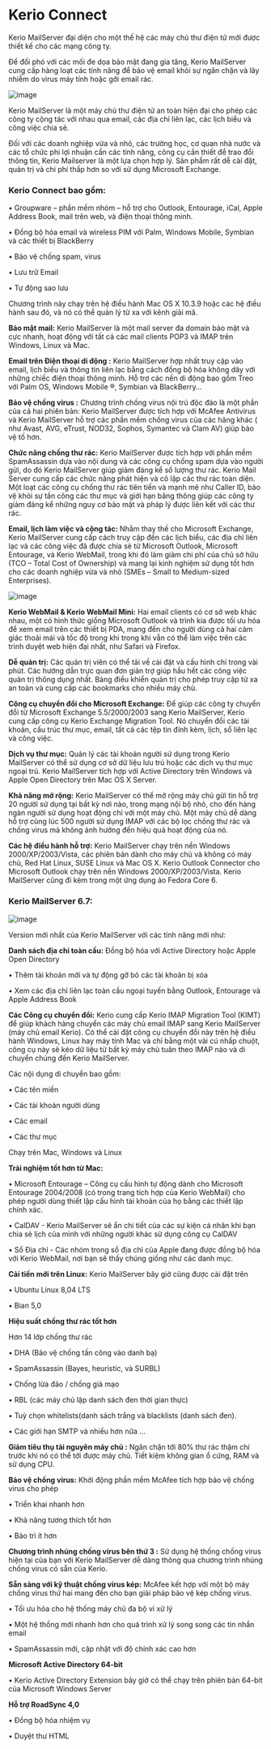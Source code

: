 # Kerio Connect

Kerio MailServer đại diện cho một thế hệ các máy chủ thư điện tử mới được thiết kế cho các mạng công ty. 

Để đối phó với các mối đe dọa bảo mật đang gia tăng, Kerio MailServer cung cấp hàng loạt các tính năng để bảo vệ email khỏi sự ngăn chặn và lây nhiễm do virus máy tính hoặc gởi email rác. 

![image](https://user-images.githubusercontent.com/111716161/191893416-1689d340-af7c-4ed1-a425-a7a53c43a622.png)

Kerio MailServer là một máy chủ thư điện tử an toàn hiện đại cho phép các công ty cộng tác với nhau qua email, các địa chỉ liên lạc, các lịch biểu và công việc chia sẻ. 

Đối với các doanh nghiệp vừa và nhỏ, các trường học, cơ quan nhà nước và các tổ chức phi lợi nhuận cần các tính năng, công cụ cần thiết để trao đổi thông tin, Kerio Mailserver là một lựa chọn hợp lý. Sản phẩm rất dễ cài đặt, quản trị và chi phí thấp hơn so với sử dụng Microsoft Exchange.

### Kerio Connect bao gồm:

• Groupware – phần mềm nhóm – hỗ trợ cho Outlook, Entourage, iCal, Apple Address Book, mail trên web, và điện thoại thông minh.

• Đồng bộ hóa email và wireless PIM với Palm, Windows Mobile, Symbian và các thiết bị BlackBerry

• Bảo vệ chống spam, virus

• Lưu trữ Email

• Tự động sao lưu

Chương trình này chạy trên hệ điều hành Mac OS X 10.3.9 hoặc các hệ điều hành sau đó, và nó có thể quản lý từ xa với kênh giải mã.

**Bảo mật mail:** Kerio MailServer là một mail server đa domain bảo mật và cực nhanh, hoạt động với tất cả các mail clients POP3 và IMAP trên Windows, Linux và Mac.

**Email trên Điện thoại di động :** Kerio MailServer hợp nhất truy cập vào email, lịch biểu và thông tin liên lạc bằng cách đồng bộ hóa không dây với những chiếc điện thoại thông minh. Hỗ trợ các nền di động bao gồm Treo với Palm OS, Windows Mobile ®, Symbian và BlackBerry…

**Bảo vệ chống virus :** Chương trình chống virus nội trú độc đáo là một phần của cả hai phiên bản: Kerio MailServer được tích hợp với McAfee Antivirus và Kerio MailServer hỗ trợ các phần mềm chống virus của các hãng khác ( như Avast, AVG, eTrust, NOD32, Sophos, Symantec và Clam AV) giúp bảo vệ tố hơn.

**Chức năng chống thư rác:** Kerio MailServer được tích hợp với phần mềm SpamAssassin dựa vào nội dung và các công cụ chống spam dựa vào người gửi, do đó Kerio MailServer giúp giảm đáng kể số lượng thư rác. Kerio Mail Server cung cấp các chức năng phát hiện và cô lập các thư rác toàn diện. Một loạt các công cụ chống thư rác tiên tiến và mạnh mẽ như Caller ID, bảo vệ khỏi sự tấn công các thư mục và giới hạn băng thông giúp các công ty giảm đáng kể những nguy cơ bảo mật và pháp lý được liên kết với các thư rác.

**Email, lịch làm việc và cộng tác:** Nhằm thay thế cho Microsoft Exchange, Kerio MailServer cung cấp cách truy cập đến các lịch biểu, các địa chỉ liên lạc và các công việc đã được chia sẻ từ Microsoft Outlook, Microsoft Entourage, và Kerio WebMail, trong khi đó làm giảm chi phí của chủ sở hữu (TCO – Total Cost of Ownership) và mang lại kinh nghiệm sử dụng tốt hơn cho các doanh nghiệp vừa và nhỏ (SMEs – Small to Medium-sized Enterprises).

![image](https://user-images.githubusercontent.com/111716161/191893494-1e91b7d1-c979-4b1d-9dd2-da233b7f2086.png)

**Kerio WebMail & Kerio WebMail Mini:** Hai email clients có cơ sở web khác nhau, một có hình thức giống Microsoft Outlook và trình kia được tối ưu hóa để xem email trên các thiết bị PDA, mang đến cho người dùng cả hai cảm giác thoải mái và tốc độ trong khi trong khi vẫn có thể làm việc trên các trình duyệt web hiện đại nhất, như Safari và Firefox.

**Dễ quản trị:** Các quản trị viên có thể tải về cài đặt và cấu hình chỉ trong vài phút. Các hướng dẫn trực quan đơn giản trợ giúp hầu hết các công việc quản trị thông dụng nhất. Bảng điều khiển quản trị cho phép truy cập từ xa an toàn và cung cấp các bookmarks cho nhiều máy chủ.

**Công cụ chuyển đổi cho Microsoft Exchange:** Để giúp các công ty chuyển đổi từ Microsoft Exchange 5.5/2000/2003 sang Kerio MailServer, Kerio cung cấp công cụ Kerio Exchange Migration Tool. Nó chuyển đổi các tài khoản, cấu trúc thư mục, email, tất cả các tệp tin đính kèm, lịch, sổ liên lạc và công việc.

**Dịch vụ thư mục:** Quản lý các tài khoản người sử dụng trong Kerio MailServer có thể sử dụng cơ sở dữ liệu lưu trú hoặc các dịch vụ thư mục ngoại trú. Kerio MailServer tích hợp với Active Directory trên Windows và Apple Open Directory trên Mac OS X Server.

**Khả năng mở rộng:** Kerio MailServer có thể mở rộng máy chủ gửi tin hỗ trợ 20 người sử dụng tại bất kỳ nơi nào, trong mạng nội bộ nhỏ, cho đến hàng ngàn người sử dụng hoạt động chỉ với một máy chủ. Một máy chủ dễ dàng hỗ trợ cùng lúc 500 người sử dụng IMAP với các bộ lọc chống thư rác và chống virus mà không ảnh hưởng đến hiệu quả hoạt động của nó.

**Các hệ điều hành hỗ trợ:** Kerio MailServer chạy trên nền Windows 2000/XP/2003/Vista, các phiên bản dành cho máy chủ và không có máy chủ, Red Hat Linux, SUSE Linux và Mac OS X. Kerio Outlook Connector cho Microsoft Outlook chạy trên nền Windows 2000/XP/2003/Vista. Kerio MailServer cũng đi kèm trong một ứng dụng ảo Fedora Core 6.

### Kerio MailServer 6.7:

![image](https://user-images.githubusercontent.com/111716161/191893381-22174f64-a456-4101-b979-a2efed90d49e.png)

Version mới nhất của Kerio MailServer với các tính năng mới như:

**Danh sách địa chỉ toàn cầu:** Đồng bộ hóa với Active Directory hoặc Apple Open Directory

• Thêm tài khoản mới và tự động gỡ bỏ các tài khoản bị xóa

• Xem các địa chỉ liên lạc toàn cầu ngoại tuyến bằng Outlook, Entourage và Apple Address Book

**Các Công cụ chuyển đổi:** Kerio cung cấp Kerio IMAP Migration Tool (KIMT) để giúp khách hàng chuyển các máy chủ email IMAP sang Kerio MailServer (máy chủ email Kerio). Có thể cài đặt công cụ chuyển đổi này trên hệ điều hành Windows, Linux hay máy tính Mac và chỉ bằng một vài cú nhấp chuột, công cụ này sẽ kéo dữ liệu từ bất kỳ máy chủ tuân theo IMAP nào và di chuyển chúng đến Kerio MailServer.

Các nội dụng di chuyển bao gồm:

• Các tên miền

• Các tài khoản người dùng

• Các email

• Các thư mục

Chạy trên Mac, Windows và Linux

**Trải nghiệm tốt hơn từ Mac:**

• Microsoft Entourage – Công cụ cấu hình tự động dành cho Microsoft Entourage 2004/2008 (có trong trang tích hợp của Kerio WebMail) cho phép người dùng thiết lập cấu hình tài khoản của họ bằng các thiết lập chính xác.

• CalDAV - Kerio MailServer sẽ ẩn chi tiết của các sự kiện cá nhân khi bạn chia sẻ lịch của mình với những người khác sử dụng công cụ CalDAV

• Sổ Địa chỉ - Các nhóm trong sổ địa chỉ của Apple đang được đồng bộ hóa với Kerio WebMail, nơi bạn sẽ thấy chúng giống như các danh mục.

**Cải tiến mới trên Linux:** Kerio MailServer bây giờ cũng được cài đặt trên

• Ubuntu Linux 8,04 LTS

• Bian 5,0

**Hiệu suất chống thư rác tốt hơn**

Hơn 14 lớp chống thư rác

• DHA (Bảo vệ chống tấn công vào danh bạ)

• SpamAssassin (Bayes, heuristic, và SURBL)

• Chống lừa đảo / chống giả mạo

• RBL (các máy chủ lập danh sách đen thời gian thực)

• Tuỳ chọn whitelists(danh sách trắng và blacklists (danh sách đen).

• Các giới hạn SMTP và nhiều hơn nữa ...

**Giảm tiêu thụ tài nguyên máy chủ :** Ngăn chặn tới 80% thư rác thậm chí trước khi nó có thể tới được máy chủ. Tiết kiệm không gian ổ cứng, RAM và sử dụng CPU.

**Bảo vệ chống virus:** Khởi động phần mềm McAfee tích hợp bảo vệ chống virus cho phép

• Triển khai nhanh hơn

• Khả năng tương thích tốt hơn

• Bảo trì ít hơn

**Chương trình nhúng chống virus bên thứ 3 :** Sử dụng hệ thống chống virus hiện tại của bạn với Kerio MailServer dễ dàng thông qua chương trình nhúng chống virus có sẵn của Kerio.

**Sẵn sàng với kỹ thuật chống virus kép:** McAfee kết hợp với một bộ máy chống virus thứ hai mang đến cho bạn giải pháp bảo vệ kép chống virus.

• Tối ưu hóa cho hệ thống máy chủ đa bộ vi xử lý

• Một hệ thống mới nhanh hơn cho quá trình xử lý song song các tin nhắn email

• SpamAssassin mới, cập nhật với độ chính xác cao hơn

**Microsoft Active Directory 64-bit**

• Kerio Active Directory Extension bây giờ có thể chạy trên phiên bản 64-bit của Microsoft Windows Server

**Hỗ trợ RoadSync 4,0**

• Đồng bộ hóa nhiệm vụ

• Duyệt thư HTML
